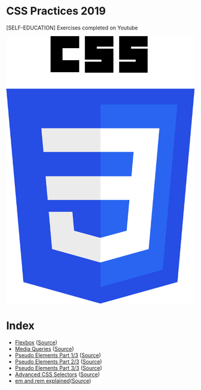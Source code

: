 # CSS Practices 2019
[SELF-EDUCATION] Exercises completed on Youtube

![CSS](css.png)

# Index
* [Flexbox](flexbox.html) ([Source](https://www.youtube.com/watch?v=JJSoEo8JSnc))
* [Media Queries](media-queries.html) ([Source](https://www.youtube.com/watch?v=4Av7ma4v46Y))
* [Pseudo Elements Part 1/3](pseudo-elements-part1.html) ([Source](https://www.youtube.com/watch?v=zGiirUiWslI))
* [Pseudo Elements Part 2/3](pseudo-elements-part2.html) ([Source](https://www.youtube.com/watch?v=xoRbkm8XgfQ))
* [Pseudo Elements Part 3/3](pseudo-elements-part3.html) ([Source](https://www.youtube.com/watch?v=djbtPnNmc0I))
* [Advanced CSS Selectors](advanced-css-selectors.html) ([Source](https://www.youtube.com/watch?v=Bcr70LIJcOk))
* [em and rem explained](em-and-rem-explained.html)([Source](https://www.youtube.com/watch?v=_-aDOAMmDHI))